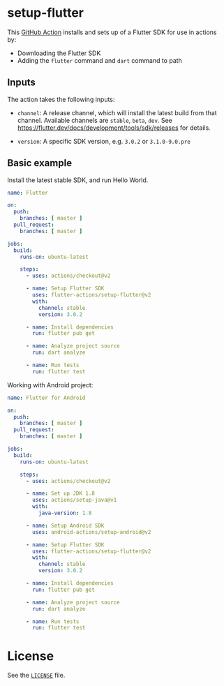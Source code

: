 # setup-flutter

This [GitHub Action]() installs and sets up of a Flutter SDK for use in actions by:

* Downloading the Flutter SDK
* Adding the `flutter` command and `dart` command to path

## Inputs

The action takes the following inputs:
  * `channel`: A release channel, which will install the latest build from that channel.
    Available channels are `stable`, `beta`, `dev`. See
    https://flutter.dev/docs/development/tools/sdk/releases for details.

  * `version`: A specific SDK version, e.g. `3.0.2` or `3.1.0-9.0.pre`

## Basic example

Install the latest stable SDK, and run Hello World.

```yml
name: Flutter

on:
  push:
    branches: [ master ]
  pull_request:
    branches: [ master ]

jobs:
  build:
    runs-on: ubuntu-latest

    steps:
      - uses: actions/checkout@v2

      - name: Setup Flutter SDK
        uses: flutter-actions/setup-flutter@v2
        with:
          channel: stable
          version: 3.0.2

      - name: Install dependencies
        run: flutter pub get

      - name: Analyze project source
        run: dart analyze

      - name: Run tests
        run: flutter test
```

Working with Android project:

```yml
name: Flutter for Android

on:
  push:
    branches: [ master ]
  pull_request:
    branches: [ master ]

jobs:
  build:
    runs-on: ubuntu-latest

    steps:
      - uses: actions/checkout@v2

      - name: Set up JDK 1.8
        uses: actions/setup-java@v1
        with:
          java-version: 1.8

      - name: Setup Android SDK
        uses: android-actions/setup-android@v2

      - name: Setup Flutter SDK
        uses: flutter-actions/setup-flutter@v2
        with:
          channel: stable
          version: 3.0.2

      - name: Install dependencies
        run: flutter pub get

      - name: Analyze project source
        run: dart analyze

      - name: Run tests
        run: flutter test
```


# License

See the [`LICENSE`](LICENSE) file.
